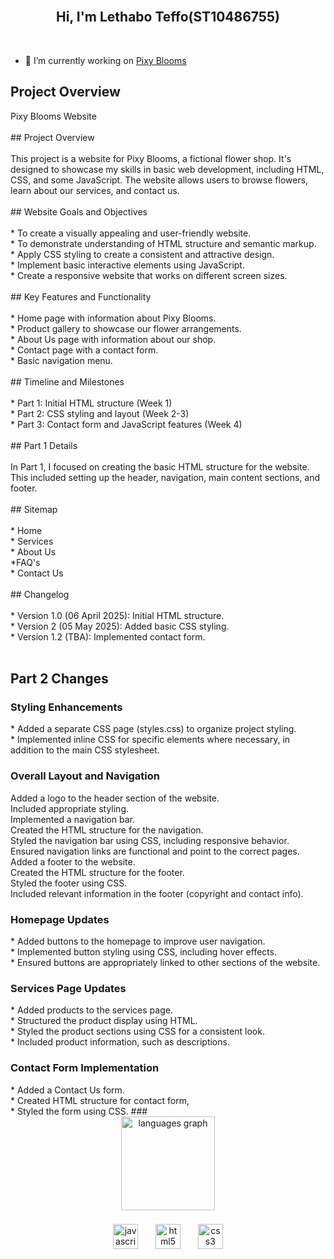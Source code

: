 <br clear="both">

<h2 align="center">Hi, I'm Lethabo Teffo(ST10486755)</h2>

<br clear="both">

 - 🔭 I’m currently working on [Pixy Blooms](home.html)


<h2>Project Overview</h2>

<p align="left">Pixy Blooms Website<br><br>## Project Overview<br><br>This project is a website for Pixy Blooms, a fictional flower shop. It's designed to showcase my skills in basic web development, including HTML, CSS, and some JavaScript. The website allows users to browse flowers, learn about our services, and contact us.<br><br>## Website Goals and Objectives<br><br>* To create a visually appealing and user-friendly website.<br>* To demonstrate understanding of HTML structure and semantic markup.<br>* Apply CSS styling to create a consistent and attractive design.<br>* Implement basic interactive elements using JavaScript.<br>* Create a responsive website that works on different screen sizes.<br><br>## Key Features and Functionality<br><br>* Home page with information about Pixy Blooms.<br>* Product gallery to showcase our flower arrangements.<br>* About Us page with information about our shop.<br>* Contact page with a contact form.<br>* Basic navigation menu.<br><br>## Timeline and Milestones<br><br>* Part 1: Initial HTML structure (Week 1)<br>* Part 2: CSS styling and layout (Week 2-3)<br>* Part 3: Contact form and JavaScript features (Week 4)<br><br>## Part 1 Details<br><br>In Part 1, I focused on creating the basic HTML structure for the website. This included setting up the header, navigation, main content sections, and footer.<br><br>## Sitemap<br><br>* Home<br>* Services<br>* About Us<br>*FAQ's<br>* Contact Us<br><br>## Changelog<br><br>* Version 1.0 (06 April 2025): Initial HTML structure.<br>* Version 2 (05 May 2025): Added basic CSS styling.<br>* Version 1.2 (TBA): Implemented contact form.<br><br> </p>

<h2>Part 2 Changes</h2>


 <h3> Styling Enhancements</h3>
    * Added a separate CSS page (styles.css) to organize project styling.<br>
    * Implemented inline CSS for specific elements where necessary, in addition to the main CSS stylesheet. 
    
<h3>Overall Layout and Navigation </h3>
Added a logo to the header section of the website. <br>
Included appropriate styling. <br>
Implemented a navigation bar. <br>
Created the HTML structure for the navigation. <br>
Styled the navigation bar using  CSS, including responsive behavior. <br>
Ensured navigation links are functional and point to the correct pages. <br>
Added a footer to the website. <br>
 Created the HTML structure for the footer. <br>
 Styled the footer using CSS. <br>
Included relevant information in the footer (copyright and contact info).
        
<h3> Homepage Updates </h3>
    * Added buttons to the homepage to improve user navigation.<br>
        * Implemented button styling using  CSS, including hover effects.<br>
        * Ensured buttons are appropriately linked to other sections of the website.
<h3>Services Page Updates </h3>
    * Added products to the services page.<br>
        * Structured the product display using HTML.<br>
        * Styled the product sections using CSS for a consistent look.<br>
        * Included product information, such as descriptions. 
<h3>Contact Form Implementation </h3>
    * Added a Contact Us form. <br>
        * Created HTML structure for contact form, <br>
        * Styled the form using  CSS.
###

<br clear="both">

<div align="center">
  <img src="https://github-readme-stats.vercel.app/api/top-langs?username=LethaboTeffo&locale=en&hide_title=false&layout=compact&card_width=320&langs_count=5&theme=dracula&hide_border=false&order=2" height="150" alt="languages graph"  />
</div>

###

<div align="center">
  <img src="https://cdn.jsdelivr.net/gh/devicons/devicon/icons/javascript/javascript-original.svg" height="40" alt="javascript logo"  />
  <img width="20" />
  <img src="https://cdn.jsdelivr.net/gh/devicons/devicon/icons/html5/html5-original.svg" height="40" alt="html5 logo"  />
  <img width="20" />
  <img src="https://cdn.jsdelivr.net/gh/devicons/devicon/icons/css3/css3-original.svg" height="40" alt="css3 logo"  />
</div>
